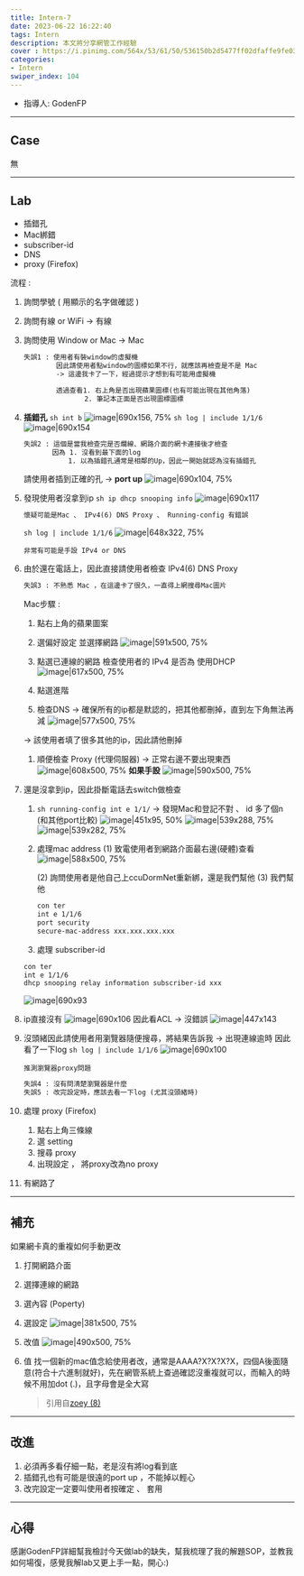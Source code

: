 ```yaml
---
title: Intern-7
date: 2023-06-22 16:22:40
tags: Intern
description: 本文將分享網管工作經驗 
cover : https://i.pinimg.com/564x/53/61/50/536150b2d5477ff02dfaffe9fe03d48d.jpg
categories:
- Intern
swiper_index: 104
---
```

- 指導人: GodenFP

---

## Case
無

---

## Lab

- 插錯孔
- Mac綁錯
- subscriber-id
- DNS
- proxy (Firefox)

流程 : 

1. 詢問學號 ( 用顯示的名字做確認 )

2. 詢問有線 or WiFi -> 有線

3. 詢問使用 Window or Mac -> Mac
   ```txt
   失誤1 : 使用者有裝window的虛擬機
           因此請使用者點window的圖標如果不行，就應該再檢查是不是 Mac
           -> 這邊我卡了一下，經過提示才想到有可能用虛擬機           

           透過查看1. 右上角是否出現蘋果圖標(也有可能出現在其他角落)
                  2. 筆記本正面是否出現圖標圖標
   ```
4. **插錯孔**
    `sh int b`
![image|690x156, 75%](intern-7/s1.png)
    `sh log | include 1/1/6`
![image|690x154](intern-7/s2.png)
    ```txt
   失誤2 : 這個是當我檢查完是否爛線、網路介面的網卡連接後才檢查
           因為 1. 沒看到最下面的log
               1. 以為插錯孔通常是相鄰的Up，因此一開始就認為沒有插錯孔 
   ```
   請使用者插到正確的孔 -> **port up**
![image|690x104, 75%](intern-7/s3.png)

1.  發現使用者沒拿到ip
   `sh ip dhcp snooping info`
![image|690x117](intern-7/s4.png)
    
    ```txt
    懷疑可能是Mac 、 IPv4(6) DNS Proxy 、 Running-config 有錯誤
    ```
    
    `sh log | include 1/1/6`
    ![image|648x322, 75%](intern-7/s5.jpg)
    
    ```
    非常有可能是手設 IPv4 or DNS 
    ```

1. 由於還在電話上，因此直接請使用者檢查 IPv4(6) DNS Proxy
   ```txt
   失誤3 : 不熟悉 Mac ，在這邊卡了很久，一直得上網搜尋Mac圖片
   ```
   Mac步驟 : 
   1. 點右上角的蘋果圖案

   2. 選偏好設定 並選擇網路
![image|591x500, 75%](intern-7/s6.jpg)

   1. 點選已連線的網路 檢查使用者的 IPv4 是否為 使用DHCP 
![image|617x500, 75%](intern-7/s7.jpg)
   1. 點選進階
   2. 檢查DNS -> 確保所有的ip都是默認的，把其他都刪掉，直到左下角無法再減
![image|577x500, 75%](intern-7/s8.png)
   
   -> 該使用者填了很多其他的ip，因此請他刪掉
   
   1. 順便檢查 Proxy (代理伺服器) -> 正常右邊不要出現東西
![image|608x500, 75%](intern-7/s9.png)
**如果手設**
![image|590x500, 75%](intern-7/s10.png)

1. 還是沒拿到ip，因此掛斷電話去switch做檢查
   1. `sh running-config int e 1/1/` -> 發現Mac和登記不對 、 
id 多了個n (和其他port比較)
![image|451x95, 50%](intern-7/s11.jpg)
![image|539x288, 75%](intern-7/s12.png)
![image|539x282, 75%](intern-7/s13.png)
   1. 處理mac address
       (1) 致電使用者到網路介面最右邊(硬體)查看
![image|588x500, 75%](intern-7/s14.jpg)

      (2) 詢問使用者是他自己上ccuDormNet重新綁，還是我們幫他
      (3) 我們幫他
      ```txt
      con ter
      int e 1/1/6
      port security
      secure-mac-address xxx.xxx.xxx.xxx
      ```
   1. 處理 subscriber-id
    ```txt
    con ter
    int e 1/1/6
    dhcp snooping relay information subscriber-id xxx
    ```
   ![image|690x93](intern-7/s15.png)

1. ip直接沒有
![image|690x106](intern-7/s16.png)
   因此看ACL -> 沒錯誤
![image|447x143](intern-7/s17.png)

1. 沒頭緒因此請使用者用瀏覽器隨便搜尋，將結果告訴我 -> 出現連線逾時
    因此看了一下log `sh log | include 1/1/6`
![image|690x100](intern-7/s18.png)
   ```
   推測瀏覽器proxy問題
   ```
   ```txt
   失誤4 : 沒有問清楚瀏覽器是什麼
   失誤5 : 改完設定時，應該去看一下log (尤其沒頭緒時)
   ```
1.  處理 proxy (Firefox)
    1. 點右上角三條線
    2. 選 setting
    3. 搜尋 proxy
    4. 出現設定 ， 將proxy改為no proxy
2.  有網路了

---

## 補充

如果網卡真的重複如何手動更改 

1. 打開網路介面

2. 選擇連線的網路

3. 選內容 (Poperty)

4. 選設定
![image|381x500, 75%](intern-7/s19.png)

5. 改值
![image|490x500, 75%](intern-7/s20.jpeg)

1. 值
找一個新的mac值念給使用者改，通常是AAAA?X?X?X?X，四個A後面隨意(符合十六進制就好)，先在網管系統上查過確認沒重複就可以，而輸入的時候不用加dot (.)，且字母會是全大寫
   > 引用自[zoey (8)](https://discourse.dorm.ccu.edu.tw/t/topic/371?u=ken)

---
## 改進
1. 必須再多看仔細一點，老是沒有將log看到底
2. 插錯孔也有可能是很遠的port up ，不能掉以輕心
3. 改完設定一定要叫使用者按確定 、 套用
---

##  心得

感謝GodenFP詳細幫我檢討今天做lab的缺失，幫我梳理了我的解題SOP，並教我如何場復，感覺我解lab又更上手一點，開心:)